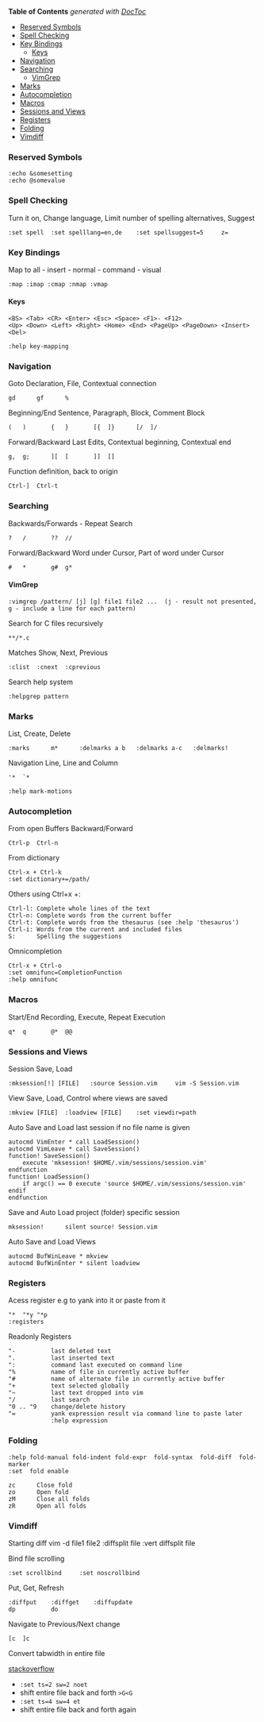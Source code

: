 **Table of Contents**  *generated with [DocToc](http://doctoc.herokuapp.com/)*

- [Reserved Symbols](#reserved-symbols)
- [Spell Checking](#spell-checking)
- [Key Bindings](#key-bindings)
	- [Keys](#keys)
- [Navigation](#navigation)
- [Searching](#searching)
	- [VimGrep](#vimgrep)
- [Marks](#marks)
- [Autocompletion](#autocompletion)
- [Macros](#macros)
- [Sessions and Views](#sessions-and-views)
- [Registers](#registers)
- [Folding](#folding)
- [Vimdiff](#vimdiff)

### Reserved Symbols

    :echo &somesetting
    :echo @somevalue

### Spell Checking

Turn it on, Change language, Limit number of spelling alternatives, Suggest

    :set spell  :set spelllang=en,de    :set spellsuggest=5     z=

### Key Bindings

Map to all - insert - normal - command - visual

    :map :imap :cmap :nmap :vmap

#### Keys

    <BS> <Tab> <CR> <Enter> <Esc> <Space> <F1>- <F12> 
    <Up> <Down> <Left> <Right> <Home> <End> <PageUp> <PageDown> <Insert> <Del> 

    :help key-mapping

### Navigation

Goto Declaration, File, Contextual connection

    gd      gf      %
Beginning/End Sentence, Paragraph, Block, Comment Block

    (   )       {   }       [{  ]}      [/  ]/
Forward/Backward Last Edits, Contextual beginning, Contextual end 

    g,  g;      ][  [       ]]  []
Function definition, back to origin

    Ctrl-]  Ctrl-t

### Searching

Backwards/Forwards - Repeat Search

    ?   /       ??  //
Forward/Backward Word under Cursor, Part of word under Cursor

    #   *       g#  g*

#### VimGrep

    :vimgrep /pattern/ [j] [g] file1 file2 ...  (j - result not presented, g - include a line for each pattern)

Search for C files recursively

    **/*.c

Matches Show, Next, Previous

    :clist  :cnext  :cprevious

Search help system

    :helpgrep pattern

### Marks

List, Create, Delete

    :marks      m*      :delmarks a b   :delmarks a-c   :delmarks!

Navigation Line, Line and Column

    '*  `*

    :help mark-motions

### Autocompletion

From open Buffers Backward/Forward
    
    Ctrl-p  Ctrl-n

From dictionary

    Ctrl-x + Ctrl-k
    :set dictionary+=/path/     

Others using Ctrl+x +:

    Ctrl-l: Complete whole lines of the text 
    Ctrl-n: Complete words from the current buffer 
    Ctrl-t: Complete words from the thesaurus (see :help 'thesaurus') 
    Ctrl-i: Words from the current and included files 
    S:      Spelling the suggestions

Omnicompletion

    Ctrl-x + Ctrl-o    
    :set omnifunc=CompletionFunction
    :help omnifunc 

### Macros

Start/End Recording, Execute, Repeat Execution

    q*  q       @*  @@

### Sessions and Views

Session Save, Load

    :mksession[!] [FILE]   :source Session.vim     vim -S Session.vim

View Save, Load, Control where views are saved

    :mkview [FILE]  :loadview [FILE]    :set viewdir=path

Auto Save and Load last session if no file name is given
    
    autocmd VimEnter * call LoadSession() 
    autocmd VimLeave * call SaveSession() 
    function! SaveSession()
        execute 'mksession! $HOME/.vim/sessions/session.vim' 
    endfunction
    function! LoadSession() 
        if argc() == 0 execute 'source $HOME/.vim/sessions/session.vim' endif
    endfunction

Save and Auto Load project (folder) specific session

    mksession!      silent source! Session.vim  

Auto Save and Load Views

    autocmd BufWinLeave * mkview 
    autocmd BufWinEnter * silent loadview

### Registers

Acess register e.g to yank into it or paste from it

    "*  "*y "*p
    :registers
    
Readonly Registers

    "-          last deleted text
    ".          last inserted text
    ":          command last executed on command line
    "%          name of file in currently active buffer
    "#          name of alternate file in currently active buffer
    "+          text selected globally
    "~          last text dropped into vim
    "/          last search
    "0 .. "9    change/delete history
    "=          yank expression result via command line to paste later
                :help expression

### Folding

    :help fold-manual fold-indent fold-expr  fold-syntax  fold-diff  fold-marker
    :set  fold enable

    zc      Close fold
    zo      Open fold
    zM      Close all folds
    zR      Open all folds

### Vimdiff

Starting diff
    vim -d file1 file2
    :diffsplit file     :vert diffsplit file

Bind file scrolling

    :set scrollbind     :set noscrollbind

Put, Get, Refresh
    
    :diffput    :diffget    :diffupdate
    dp          do

Navigate to Previous/Next change

    [c  ]c

Convert tabwidth in entire file

[stackoverflow](http://superuser.com/questions/285362/any-tool-to-convert-tabs-with-2-spaces-to-4-spaces)

- `:set ts=2 sw=2 noet`
- shift entire file back and forth `>G<G`
- `:set ts=4 sw=4 et`
- shift entire file back and forth again
